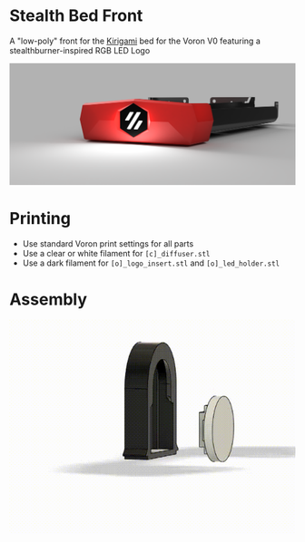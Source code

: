 # Stealth Bed Front

A "low-poly" front for the [Kirigami](https://github.com/christophmuellerorg/voron_0_kirigami_bed/) bed for the Voron V0 featuring a stealthburner-inspired RGB LED Logo

![Render](Images/render.png)

# Printing

 - Use standard Voron print settings for all parts
 - Use a clear or white filament for `[c]_diffuser.stl`
 - Use a dark filament for `[o]_logo_insert.stl` and `[o]_led_holder.stl`

 # Assembly

![Assembly](Images/assembly.gif)

